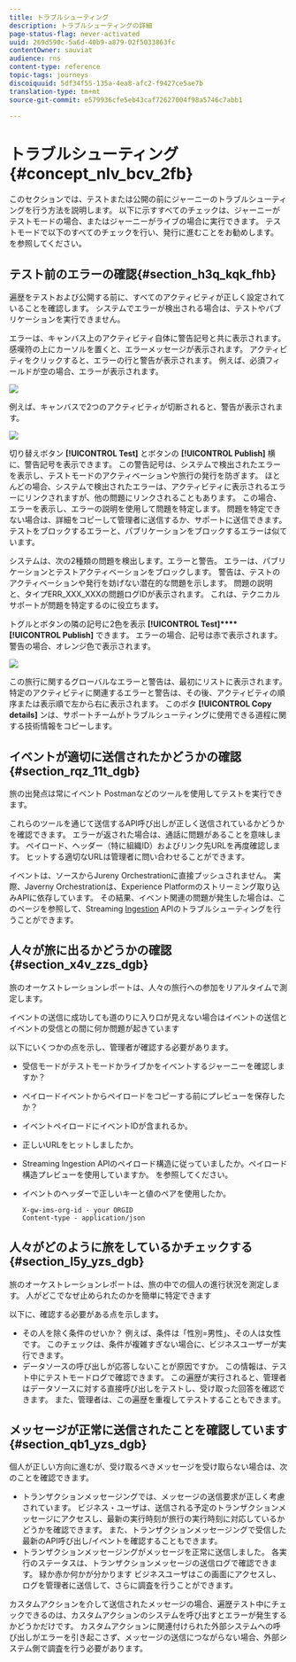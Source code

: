 ```yaml
---
title: トラブルシューティング
description: トラブルシューティングの詳細
page-status-flag: never-activated
uuid: 269d590c-5a6d-40b9-a879-02f5033863fc
contentOwner: sauviat
audience: rns
content-type: reference
topic-tags: journeys
discoiquuid: 5df34f55-135a-4ea8-afc2-f9427ce5ae7b
translation-type: tm+mt
source-git-commit: e579936cfe5eb43caf72627004f98a5746c7abb1

---
```



# トラブルシューティング{#concept_nlv_bcv_2fb}

このセクションでは、テストまたは公開の前にジャーニーのトラブルシューティングを行う方法を説明します。 以下に示すすべてのチェックは、ジャーニーがテストモードの場合、またはジャーニーがライブの場合に実行できます。 テストモードで以下のすべてのチェックを行い、発行に進むことをお勧めします。 [](../building-journeys/testing-the-journey.md)を参照してください。

## テスト前のエラーの確認{#section_h3q_kqk_fhb}

遍歴をテストおよび公開する前に、すべてのアクティビティが正しく設定されていることを確認します。 システムでエラーが検出される場合は、テストやパブリケーションを実行できません。

エラーは、キャンバス上のアクティビティ自体に警告記号と共に表示されます。 感嘆符の上にカーソルを置くと、エラーメッセージが表示されます。 アクティビティをクリックすると、エラーの行と警告が表示されます。 例えば、必須フィールドが空の場合、エラーが表示されます。

![](../assets/journey63.png)

例えば、キャンバスで2つのアクティビティが切断されると、警告が表示されます。

![](../assets/canvas-disconnected.png)

切り替えボタン **[!UICONTROL Test]** とボタンの **[!UICONTROL Publish]** 横に、警告記号を表示できます。 この警告記号は、システムで検出されたエラーを表示し、テストモードのアクティベーションや旅行の発行を防ぎます。 ほとんどの場合、システムで検出されたエラーは、アクティビティに表示されるエラーにリンクされますが、他の問題にリンクされることもあります。 この場合、エラーを表示し、エラーの説明を使用して問題を特定します。 問題を特定できない場合は、詳細をコピーして管理者に送信するか、サポートに送信できます。 テストをブロックするエラーと、パブリケーションをブロックするエラーは似ています。

システムは、次の2種類の問題を検出します。エラーと警告。 エラーは、パブリケーションとテストアクティベーションをブロックします。 警告は、テストのアクティベーションや発行を妨げない潜在的な問題を示します。 問題の説明と、タイプERR_XXX_XXXの問題ログIDが表示されます。 これは、テクニカルサポートが問題を特定するのに役立ちます。

トグルとボタンの隣の記号に2色を表示 **[!UICONTROL Test]****[!UICONTROL Publish]** できます。 エラーの場合、記号は赤で表示されます。 警告の場合、オレンジ色で表示されます。

![](../assets/journey75.png)

この旅行に関するグローバルなエラーと警告は、最初にリストに表示されます。 特定のアクティビティに関連するエラーと警告は、その後、アクティビティの順序または表示順で左から右に表示されます。 このボタ **[!UICONTROL Copy details]** ンは、サポートチームがトラブルシューティングに使用できる道程に関する技術情報をコピーします。

## イベントが適切に送信されたかどうかの確認{#section_rqz_11t_dgb}

旅の出発点は常にイベント Postmanなどのツールを使用してテストを実行できます。

これらのツールを通じて送信するAPI呼び出しが正しく送信されているかどうかを確認できます。 エラーが返された場合は、通話に問題があることを意味します。 ペイロード、ヘッダー（特に組織ID）およびリンク先URLを再度確認します。 ヒットする適切なURLは管理者に問い合わせることができます。

イベントは、ソースからJureny Orchestrationに直接プッシュされません。 実際、Javerny Orchestrationは、Experience Platformのストリーミング取り込みAPIに依存しています。 その結果、イベント関連の問題が発生した場合は、このページを参照して、Streaming [Ingestion](https://docs.adobe.com/content/help/en/experience-platform/ingestion/streaming/troubleshooting.html) APIのトラブルシューティングを行うことができます。

## 人々が旅に出るかどうかの確認{#section_x4v_zzs_dgb}

旅のオーケストレーションレポートは、人々の旅行への参加をリアルタイムで測定します。

イベントの送信に成功しても道のりに入り口が見えない場合はイベントの送信とイベントの受信との間に何か問題が起きています

以下にいくつかの点を示し、管理者が確認する必要があります。

* 受信モードがテストモードかライブかをイベントするジャーニーを確認しますか？
* ペイロードイベントからペイロードをコピーする前にプレビューを保存したか？
* イベントペイロードにイベントIDが含まれるか。
* 正しいURLをヒットしましたか。
* Streaming Ingestion APIのペイロード構造に従っていましたか。ペイロード構造プレビューを使用していますか。 [](../event/previewing-the-payload.md)を参照してください。
* イベントのヘッダーで正しいキーと値のペアを使用したか。

   ```
   X-gw-ims-org-id - your ORGID
   Content-type - application/json
   ```

## 人々がどのように旅をしているかチェックする{#section_l5y_yzs_dgb}

旅のオーケストレーションレポートは、旅の中での個人の進行状況を測定します。 人がどこでなぜ止められたのかを簡単に特定できます

以下に、確認する必要がある点を示します。

* その人を除く条件のせいか？ 例えば、条件は「性別=男性」、その人は女性です。 このチェックは、条件が複雑すぎない場合に、ビジネスユーザーが実行できます。
* データソースの呼び出しが応答しないことが原因ですか。 この情報は、テスト中にテストモードログで確認できます。 この遍歴が実行されると、管理者はデータソースに対する直接呼び出しをテストし、受け取った回答を確認できます。 また、管理者は、この遍歴を重複してテストすることもできます。

## メッセージが正常に送信されたことを確認しています{#section_qb1_yzs_dgb}

個人が正しい方向に進むが、受け取るべきメッセージを受け取らない場合は、次のことを確認できます。

* トランザクションメッセージングでは、メッセージの送信要求が正しく考慮されています。 ビジネス・ユーザは、送信される予定のトランザクションメッセージにアクセスし、最新の実行時刻が旅行の実行時刻に対応しているかどうかを確認できます。 また、トランザクションメッセージングで受信した最新のAPI呼び出し/イベントを確認することもできます。
* トランザクションメッセージングがメッセージを正常に送信しました。 各実行のステータスは、トランザクションメッセージの送信ログで確認できます。 緑か赤か何かが分かります ビジネスユーザはこの画面にアクセスし、ログを管理者に送信して、さらに調査を行うことができます。

カスタムアクションを介して送信されたメッセージの場合、遍歴テスト中にチェックできるのは、カスタムアクションのシステムを呼び出すとエラーが発生するかどうかだけです。 カスタムアクションに関連付けられた外部システムへの呼び出しがエラーを引き起こさず、メッセージの送信につながらない場合、外部システム側で調査を行う必要があります。

